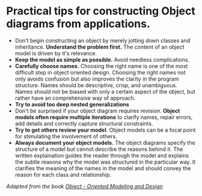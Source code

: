 # Practical tips for constructing Object diagrams from applications.
- Don't begin constructing an object by merely jotting down classes and inheritance. **Understand the problem first.** The content of an object model is driven by it's relevance.
- **Keep the model as simple as possible.** Avoid needless complications.
- **Carefully choose names.** Choosing the right name is one of the most difficult step in object oriented design. Choosing the right names not only avoids confusion but also improves the clarity in the program structure. Names should be descriptive, crisp, and unambiguous. Names should not be biased with only a certain aspect of the object, but rather have an comprehensive way of approach.
- **Try to avoid too deep nested generalizations**
- Don't be surprised if your object diagram requires revision. **Object models often require multiple iterations** to clarify names, repair errors, add details and correctly capture structural constraints.
- **Try to get others review your model**. Object models can be a focal point for stimulating the involvement of others.
- **Always document your object models.** The object diagrams specify the structure of a model but cannot describe the reasons behind it. The written explaination guides the reader through the model and explains the subtle reasons why the model was structured in the particular way. It clarifies the meaning of the names in the model and should convey the reason for each class and relationship.

*Adapted from the book [Object - Oriented Modeling and Design](https://www.amazon.com/Object-Oriented-Modeling-Design-Uml/dp/8120330161)*
